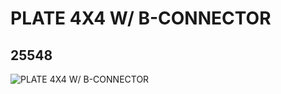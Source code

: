 # PLATE 4X4 W/ B-CONNECTOR
## 25548
![PLATE 4X4 W/ B-CONNECTOR](https://lc-www-live-s.legocdn.com/media/bricks/5/2/6147526.jpg)